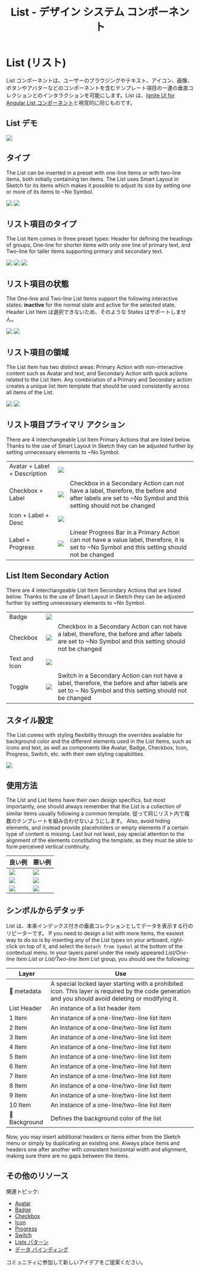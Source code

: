 ﻿---
title: List - デザイン システム コンポーネント
_description: List コンポーネント シンボルは、データ行の垂直コレクションをブラウスおよびインタラクションする方法を提供します。
_keywords: デザイン システム, Sketch, Ignite UI for Angular, コンポーネント, UI ライブラリ, ウィジェット
_language: ja
---

# List (リスト)

List コンポーネントは、ユーザーのブラウジングやテキスト、アイコン、画像、ボタンやアバターなどのコンポーネントを含むテンプレート項目の一連の垂直コレクションとのインタラクションを可能にします。List は、[Ignite UI for Angular List コンポーネント](https://www.infragistics.com/products/ignite-ui-angular/angular/components/list.html)と視覚的に同じものです。

## List デモ

<img class="responsive-img" src="../images/list_demo.png" srcset="../images/list_demo@2x.png 2x" />

## タイプ

The List can be inserted in a preset with one-line items or with two-line items, both initially containing ten items. The List uses Smart Layout in Sketch for its items which makes it possible to adjust its size by setting one or more of its items to ~No Symbol.

<img class="responsive-img" src="../images/list_one-line_item.png" srcset="../images/list_one-line_item@2x.png 2x" />
<img class="responsive-img" src="../images/list_two-line_item.png" srcset="../images/list_two-line_item@2x.png 2x" />

## リスト項目のタイプ

The List Item comes in three preset types: Header for defining the headings of groups, One-line for shorter items with only one line of primary text, and Two-line for taller items supporting primary and secondary text.

<img class="responsive-img" src="../images/list_item_header.png" srcset="../images/list_item_header@2x.png 2x" />
<img class="responsive-img" src="../images/list_item_one-line.png" srcset="../images/list_item_one-line@2x.png 2x" />
<img class="responsive-img" src="../images/list_item_two-line.png" srcset="../images/list_item_two-line@2x.png 2x" />

## リスト項目の状態

The One-line and Two-line List Items support the following interactive states: **inactive** for the normal state and active for the selected state. Header List Item は選択できないため、そのような States はサポートしません。

<img class="responsive-img" src="../images/list_item_inactive.png" srcset="../images/list_item_inactive@2x.png 2x" />
<img class="responsive-img" src="../images/list_item_active.png" srcset="../images/list_item_active@2x.png 2x" />

## リスト項目の領域

The List Item has two distinct areas: Primary Action with non-interactive content such as Avatar and text, and Secondary Action with quick actions related to the List Item. Any combination of a Primary and Secondary action creates a unique list item template that should be used consistently across all items of the List.

<img class="responsive-img" src="../images/list_item_primary.png" srcset="../images/list_item_primary@2x.png 2x" />
<img class="responsive-img" src="../images/list_item_secondary.png" srcset="../images/list_item_secondary@2x.png 2x" />

## リスト項目プライマリ アクション

There are 4 interchangeable List Item Primary Actions that are listed below. Thanks to the use of Smart Layout in Sketch they can be adjusted further by setting unnecessary elements to ~No Symbol.

|                              |                                                                                                  |                                                                                                                                            |
| ---------------------------- | ------------------------------------------------------------------------------------------------ | ------------------------------------------------------------------------------------------------------------------------------------------ |
| Avatar + Label + Description | <img class="responsive-img" src="../images/list_item_primary1.png" srcset="../images/list_item_primary1@2x.png 2x" />     |                                                                                                                                            |
| Checkbox + Label               | <img class="responsive-img" src="../images/list_item_primary2.png" srcset="../images/list_item_primary2@2x.png 2x" />   |  Checkbox in a Secondary Action can not have a label, therefore, the before and after labels are set to ~No Symbol and this setting should not be changed |
| Icon + Label + Desc | <img class="responsive-img" src="../images/list_item_primary3.png" srcset="../images/list_item_primary3@2x.png 2x" />   |                                                                                                                                            |
| Label + Progress          | <img class="responsive-img" src="../images/list_item_primary4.png" srcset="../images/list_item_primary4@2x.png 2x" />   | Linear Progress Bar in a Primary Action can not have a value label, therefore, it is set to ~No Symbol and this setting should not be changed |                                                                                                                                            |

## List Item Secondary Action

There are 4 interchangeable List Item Secondary Actions that are listed below. Thanks to the use of Smart Layout in Sketch they can be adjusted further by setting unnecessary elements to ~No Symbol.

|                  |                                                                                                    |                                                                                                                                       |
| ---------------- | -------------------------------------------------------------------------------------------------- | ------------------------------------------------------------------------------------------------------------------------------------- |
| Badge            | <img class="responsive-img" src="../images/list_item_secondary.png" srcset="../images/list_item_secondary@2x.png 2x" />   |                                                                                                                                       |
| Checkbox         | <img class="responsive-img" src="../images/list_item_secondary2.png" srcset="../images/list_item_secondary2@2x.png 2x" /> | Checkbox in a Secondary Action can not have a label, therefore, the before and after labels are set to ~No Symbol and this setting should not be changed |
| Text and Icon            | <img class="responsive-img" src="../images/list_item_secondary3.png" srcset="../images/list_item_secondary3@2x.png 2x" /> |                                                                                                                                       |
| Toggle             | <img class="responsive-img" src="../images/list_item_secondary4.png" srcset="../images/list_item_secondary4@2x.png 2x" /> | Switch in a Secondary Action can not have a label, therefore, the before and after labels are set to ~ No Symbol and this setting should not be changed                                                                                                                 |

## スタイル設定

The List comes with styling flexibility through the overrides available for background color and the different elements used in the List Items, such as icons and text, as well as components like Avatar, Badge, Checkbox, Icon, Progress, Switch, etc. with their own styling capabilities.

<img class="responsive-img" src="../images/list_styling.png" srcset="../images/list_styling@2x.png 2x" />

## 使用方法

The List and List Items have their own design specifics, but most importantly, one should always remember that the List is a collection of similar items usually following a common template. 従って同じリスト内で複数のテンプレートを組み合わせないようにします。 Also, avoid hiding elements, and instead provide placeholders or empty elements if a certain type of content is missing. Last but not least, pay special attention to the alignment of the elements constituting the template, as they must be able to form perceived vertical continuity.

| 良い例                                                                         | 悪い例                                                                          |
| -------------------------------------------------------------------------- | ------------------------------------------------------------------------------ |
| <img class="responsive-img" src="../images/list_do1.png" srcset="../images/list_do1@2x.png 2x" /> | <img class="responsive-img" src="../images/list_dont1.png" srcset="../images/list_dont1@2x.png 2x" /> |
| <img class="responsive-img" src="../images/list_do2.png" srcset="../images/list_do2@2x.png 2x" /> | <img class="responsive-img" src="../images/list_dont2.png" srcset="../images/list_dont2@2x.png 2x" /> |
| <img class="responsive-img" src="../images/list_do3.png" srcset="../images/list_do3@2x.png 2x" /> | <img class="responsive-img" src="../images/list_dont3.png" srcset="../images/list_dont3@2x.png 2x" /> |

## シンボルからデタッチ

List は、本来インデックス付きの垂直コレクションとしてデータを表示する行のリピーターです。 If you need to design a list with more items, the easiest way to do so is by inserting any of the List types on your artboard, right-click on top of it, and select the `Detach from Symbol` at the bottom of the contextual menu. In your layers panel under the newly appeared _List/One-line Item List_ or _List/Two-line Item List_ group, you should see the following:

| Layer         | Use                                                                                                                                                  |
| ------------- | ---------------------------------------------------------------------------------------------------------------------------------------------------- |
| 🚫 metadata   | A special locked layer starting with a prohibited icon. This layer is required by the code generation and you should avoid deleting or modifying it. |
| List Header   | An instance of a list header item                                                                                                                    |
| 1 Item        | An instance of a one-line/two-line list item                                                                                                                  |
| 2 Item        | An instance of a one-line/two-line list item                                                                                                                  |
| 3 Item        | An instance of a one-line/two-line list item                                                                                                                  |
| 4 Item        | An instance of a one-line/two-line list item                                                                                                                  |
| 5 Item        | An instance of a one-line/two-line list item                                                                                                                  |
| 6 Item        | An instance of a one-line/two-line list item                                                                                                                  |
| 7 Item        | An instance of a one-line/two-line list item                                                                                                                  |
| 8 Item        | An instance of a one-line/two-line list item                                                                                                                  |
| 9 Item        | An instance of a one-line/two-line list item                                                                                                                  |
| 10 Item        | An instance of a one-line/two-line list item                                                                                                                  |
| 🌈 Background | Defines the background color of the list                                                                                                             |

Now, you may insert additional headers or items either from the Sketch menu or simply by duplicating an existing one. Always place items and headers one after another with consistent horizontal width and alignment, making sure there are no gaps between the items.

## その他のリソース

関連トピック:

- [Avatar](avatar.md)
- [Badge](badge.md)
- [Checkbox](checkbox.md)
- [Icon](icon.md)
- [Progress](progress.md)
- [Switch](switch.md)
- [Lists パターン](../patterns/lists.md)
- [データ バインディング](../codegen/data-binding.md)
  <div class="divider--half"></div>

コミュニティに参加して新しいアイデアをご提案ください。



